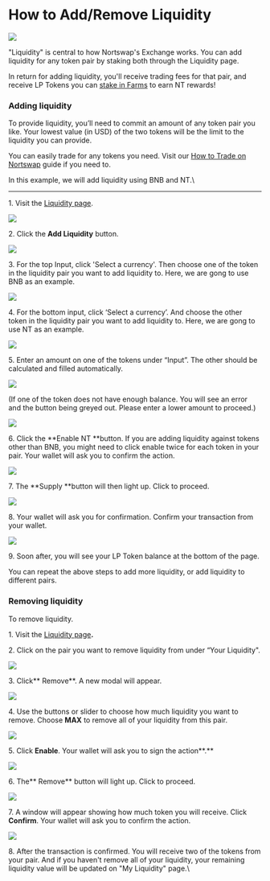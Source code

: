 # How to Add/Remove Liquidity

![](../../.gitbook/assets/docs-masthead-2-.png)

"Liquidity" is central to how Nortswap's Exchange works. You can add liquidity for any token pair by staking both through the Liquidity page.

In return for adding liquidity, you'll receive trading fees for that pair, and receive LP Tokens you can [stake in Farms](https://docs.nortswap.finance/products/yield-farming/farms) to earn NT rewards!

### **Adding liquidity**

To provide liquidity, you’ll need to commit an amount of any token pair you like. Your lowest value (in USD) of the two tokens will be the limit to the liquidity you can provide.

You can easily trade for any tokens you need. Visit our [How to Trade on Nortswap](https://docs.nortswap.finance/get-started/trade-guide) guide if you need to.

In this example, we will add liquidity using BNB and NT.\

---

1\. Visit the [Liquidity page](https://exchange.nortswap.finance/#/pool).

![](<../../.gitbook/assets/Add_Remove_LP_01 (1).png>)

2\. Click the **Add Liquidity** button.

![](../../.gitbook/assets/Add_Remove_LP_02.png)

3\. For the top Input, click 'Select a currency'. Then choose one of the token in the liquidity pair you want to add liquidity to. Here, we are gong to use BNB as an example.

![](../../.gitbook/assets/Add_Remove_LP_03.png)

4\. For the bottom input, click ‘Select a currency’. And choose the other token in the liquidity pair you want to add liquidity to. Here, we are gong to use NT as an example.

![](../../.gitbook/assets/Add_Remove_LP_04.png)

5\. Enter an amount on one of the tokens under “Input”. The other should be calculated and filled automatically.

![](../../.gitbook/assets/Add_Remove_LP_05.png)

(If one of the token does not have enough balance. You will see an error and the button being greyed out. Please enter a lower amount to proceed.)

![](../../.gitbook/assets/Add_Remove_LP_06.png)

6\. Click the **Enable NT **button. If you are adding liquidity against tokens other than BNB, you might need to click enable twice for each token in your pair. Your wallet will ask you to confirm the action.

![](../../.gitbook/assets/Add_Remove_LP_07.png)

7\. The **Supply **button will then light up. Click to proceed.

![](../../.gitbook/assets/Add_Remove_LP_08.png)

8\. Your wallet will ask you for confirmation. Confirm your transaction from your wallet.

![](../../.gitbook/assets/Add_Remove_LP_09.png)

9\. Soon after, you will see your LP Token balance at the bottom of the page.

You can repeat the above steps to add more liquidity, or add liquidity to different pairs.

### **Removing liquidity**

To remove liquidity.

1\. Visit the [Liquidity page](https://exchange.nortswap.finance/#/pool)**.**

2\. Click on the pair you want to remove liquidity from under “Your Liquidity".

![](../../.gitbook/assets/Add_Remove_LP_10.png)

3\. Click** Remove**. A new modal will appear.

![](../../.gitbook/assets/Add_Remove_LP_11.png)

4\. Use the buttons or slider to choose how much liquidity you want to remove. Choose **MAX** to remove all of your liquidity from this pair.

![](../../.gitbook/assets/Add_Remove_LP_12.png)

5\. Click **Enable**. Your wallet will ask you to sign the action**.**

![](<../../.gitbook/assets/Add_Remove_LP_13 (1).png>)

6\. The** Remove** button will light up. Click to proceed.

![](<../../.gitbook/assets/Add_Remove_LP_14 (1).png>)

7\. A window will appear showing how much token you will receive. Click **Confirm**. Your wallet will ask you to confirm the action.

![](../../.gitbook/assets/Add_Remove_LP_15.png)

8\. After the transaction is confirmed. You will receive two of the tokens from your pair. And if you haven't remove all of your liquidity, your remaining liquidity value will be updated on "My Liquidity" page.\
